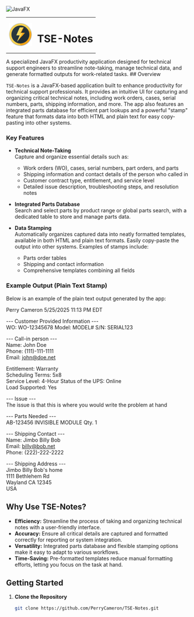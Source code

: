 ![JavaFX](https://img.shields.io/badge/JavaFX-Productivity%20App-blue)

<table>
  <tr>
    <td>
      <img src="TSELogo-64.png" alt="TSE Logo" width="64" height="64">
    </td>
    <td>
      <h1>TSE-Notes</h1>
    </td>
  </tr>
</table>
A specialized JavaFX productivity application designed for technical support engineers to streamline note-taking, manage technical data, and generate formatted outputs for work-related tasks.
## Overview

`TSE-Notes` is a JavaFX-based application built to enhance productivity for technical support professionals. It provides an intuitive UI for capturing and organizing critical technical notes, including work orders, cases, serial numbers, parts, shipping information, and more. The app also features an integrated parts database for efficient part lookups and a powerful "stamp" feature that formats data into both HTML and plain text for easy copy-pasting into other systems.

### Key Features

- **Technical Note-Taking**  
  Capture and organize essential details such as:
    - Work orders (WO), cases, serial numbers, part orders, and parts
    - Shipping information and contact details of the person who called in
    - Customer contract type, entitlement, and service level
    - Detailed issue description, troubleshooting steps, and resolution notes

- **Integrated Parts Database**  
  Search and select parts by product range or global parts search, with a dedicated table to store and manage parts data.

- **Data Stamping**  
  Automatically organizes captured data into neatly formatted templates, available in both HTML and plain text formats. Easily copy-paste the output into other systems. Examples of stamps include:
    - Parts order tables
    - Shipping and contact information
    - Comprehensive templates combining all fields

### Example Output (Plain Text Stamp)

Below is an example of the plain text output generated by the app:

Perry Cameron		5/25/2025 11:13 PM EDT

--- Customer Provided Information ---  
WO: WO-12345678
Model: MODEL#
S/N: SERIAL123

--- Call-in person ---  
Name: John Doe  
Phone: (111)-111-1111  
Email: john@doe.net 

Entitlement: Warranty  
Scheduling Terms: 5x8  
Service Level: 4-Hour
Status of the UPS: Online  
Load Supported: Yes  

--- Issue ---  
The issue is that this is where you would write the problem at hand

--- Parts Needed ---  
AB-123456      INVISIBLE MODULE                                       Qty. 1

--- Shipping Contact ---  
Name: Jimbo Billy Bob  
Email: billy@bob.net  
Phone: (222)-222-2222  
  
--- Shipping Address ---  
Jimbo Billy Bob's home  
1111 Bethlehem Rd  
Wayland CA 12345  
USA  



## Why Use TSE-Notes?

- **Efficiency:** Streamline the process of taking and organizing technical notes with a user-friendly interface.
- **Accuracy:** Ensure all critical details are captured and formatted correctly for reporting or system integration.
- **Versatility:** Integrated parts database and flexible stamping options make it easy to adapt to various workflows.
- **Time-Saving:** Pre-formatted templates reduce manual formatting efforts, letting you focus on the task at hand.

## Getting Started

1. **Clone the Repository**
   ```bash
   git clone https://github.com/PerryCameron/TSE-Notes.git
